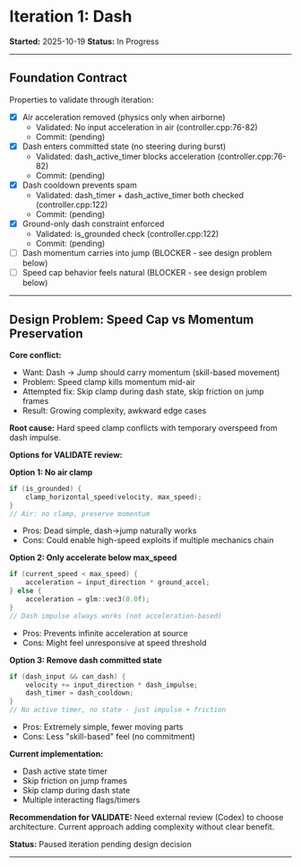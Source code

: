 # Iteration 1: Dash

**Started:** 2025-10-19
**Status:** In Progress

---

<!-- BEGIN: ITERATE/CONTRACT -->
## Foundation Contract

Properties to validate through iteration:

- [x] Air acceleration removed (physics only when airborne)
  - Validated: No input acceleration in air (controller.cpp:76-82)
  - Commit: (pending)
- [x] Dash enters committed state (no steering during burst)
  - Validated: dash_active_timer blocks acceleration (controller.cpp:76-82)
  - Commit: (pending)
- [x] Dash cooldown prevents spam
  - Validated: dash_timer + dash_active_timer both checked (controller.cpp:122)
  - Commit: (pending)
- [x] Ground-only dash constraint enforced
  - Validated: is_grounded check (controller.cpp:122)
  - Commit: (pending)
- [ ] Dash momentum carries into jump (BLOCKER - see design problem below)
- [ ] Speed cap behavior feels natural (BLOCKER - see design problem below)
<!-- END: ITERATE/CONTRACT -->

---

<!-- BEGIN: ITERATE/DESIGN_PROBLEM -->
## Design Problem: Speed Cap vs Momentum Preservation

**Core conflict:**
- Want: Dash → Jump should carry momentum (skill-based movement)
- Problem: Speed clamp kills momentum mid-air
- Attempted fix: Skip clamp during dash state, skip friction on jump frames
- Result: Growing complexity, awkward edge cases

**Root cause:**
Hard speed clamp conflicts with temporary overspeed from dash impulse.

**Options for VALIDATE review:**

**Option 1: No air clamp**
```cpp
if (is_grounded) {
    clamp_horizontal_speed(velocity, max_speed);
}
// Air: no clamp, preserve momentum
```
- Pros: Dead simple, dash→jump naturally works
- Cons: Could enable high-speed exploits if multiple mechanics chain

**Option 2: Only accelerate below max_speed**
```cpp
if (current_speed < max_speed) {
    acceleration = input_direction * ground_accel;
} else {
    acceleration = glm::vec3(0.0f);
}
// Dash impulse always works (not acceleration-based)
```
- Pros: Prevents infinite acceleration at source
- Cons: Might feel unresponsive at speed threshold

**Option 3: Remove dash committed state**
```cpp
if (dash_input && can_dash) {
    velocity += input_direction * dash_impulse;
    dash_timer = dash_cooldown;
}
// No active timer, no state - just impulse + friction
```
- Pros: Extremely simple, fewer moving parts
- Cons: Less "skill-based" feel (no commitment)

**Current implementation:**
- Dash active state timer
- Skip friction on jump frames
- Skip clamp during dash state
- Multiple interacting flags/timers

**Recommendation for VALIDATE:**
Need external review (Codex) to choose architecture. Current approach adding complexity without clear benefit.

**Status:** Paused iteration pending design decision
<!-- END: ITERATE/DESIGN_PROBLEM -->

---
